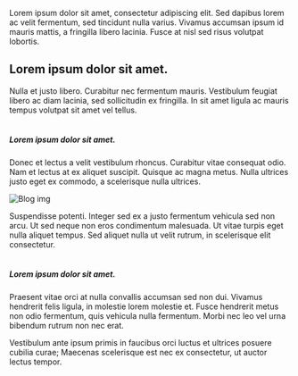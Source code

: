 Lorem ipsum dolor sit amet, consectetur adipiscing elit. Sed dapibus lorem ac velit fermentum, sed tincidunt nulla varius. Vivamus accumsan ipsum id mauris mattis, a fringilla libero lacinia. Fusce at nisl sed risus volutpat lobortis.

## Lorem ipsum dolor sit amet.

Nulla et justo libero. Curabitur nec fermentum mauris. Vestibulum feugiat libero ac diam lacinia, sed sollicitudin ex fringilla. In sit amet ligula ac mauris tempus volutpat sit amet vel tellus.
<br />
<br />

##### Lorem ipsum dolor sit amet.

Donec et lectus a velit vestibulum rhoncus. Curabitur vitae consequat odio. Nam et lectus at ex aliquet suscipit. Quisque ac magna metus. Nulla ultrices justo eget ex commodo, a scelerisque nulla ultrices.

![Blog img](/images/blog/img-2.jpg)

Suspendisse potenti. Integer sed ex a justo fermentum vehicula sed non arcu. Ut sed neque non eros condimentum malesuada. Ut vitae turpis eget nulla aliquet tempus. Sed aliquet nulla ut velit rutrum, in scelerisque elit consectetur.
<br />
<br />

##### Lorem ipsum dolor sit amet.

Praesent vitae orci at nulla convallis accumsan sed non dui. Vivamus hendrerit felis ligula, in molestie lorem molestie et. Fusce hendrerit metus non odio fermentum, quis vehicula nulla fermentum. Morbi nec leo vel urna bibendum rutrum non nec erat.

Vestibulum ante ipsum primis in faucibus orci luctus et ultrices posuere cubilia curae; Maecenas scelerisque est nec ex consectetur, ut auctor lectus tempor.
